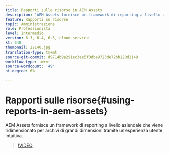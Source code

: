 ```yaml
---
title: Rapporti sulle risorse in AEM Assets
description: 'AEM Assets fornisce un framework di reporting a livello aziendale che viene ridimensionato per archivi di grandi dimensioni tramite un’esperienza utente intuitiva. '
feature: Rapporti su risorse
topic: Amministrazione
role: Professionista
level: Intermedio
version: 6.3, 6.4, 6.5, cloud-service
kt: 648
thumbnail: 22140.jpg
translation-type: tm+mt
source-git-commit: d9714b9a291ec3ee5f3dba9723de72bb120d2149
workflow-type: tm+mt
source-wordcount: '49'
ht-degree: 6%

---
```



# Rapporti sulle risorse{#using-reports-in-aem-assets}

AEM Assets fornisce un framework di reporting a livello aziendale che viene ridimensionato per archivi di grandi dimensioni tramite un’esperienza utente intuitiva.

>[!VIDEO](https://video.tv.adobe.com/v/22140/?quality=12&learn=on)

